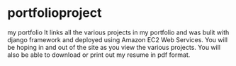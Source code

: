 # portfolioproject
my portfolio
It links all the various projects in my portfolio and was bulit with django framework and deployed using Amazon EC2 Web Services.
You will be hoping in and out of the site as you view the various projects. You will also be able to download or print out my resume in pdf format.

